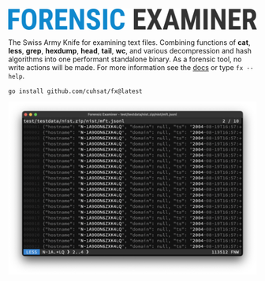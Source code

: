 ![](assets/logo.png "Forensic Examiner")

The Swiss Army Knife for examining text files. Combining functions of **cat**, **less**, **grep**, **hexdump**, **head**, **tail**, **wc**, and various decompression and hash algorithms into one performant standalone binary. As a forensic tool, no write actions will be made. For more information see the [docs](docs) or type `fx --help`.

```console
go install github.com/cuhsat/fx@latest
```

![](assets/demo.png "Demo")
